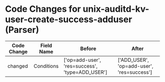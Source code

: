 # Code Changes for unix-auditd-kv-user-create-success-adduser (Parser)

| Code Change | Field Name | Before | After |
|-------------|------------|--------|-------|
| changed | Conditions | ['op=add-user', 'res=success', 'type=ADD_USER'] | ['ADD_USER', 'op=add-user', 'res=success'] |